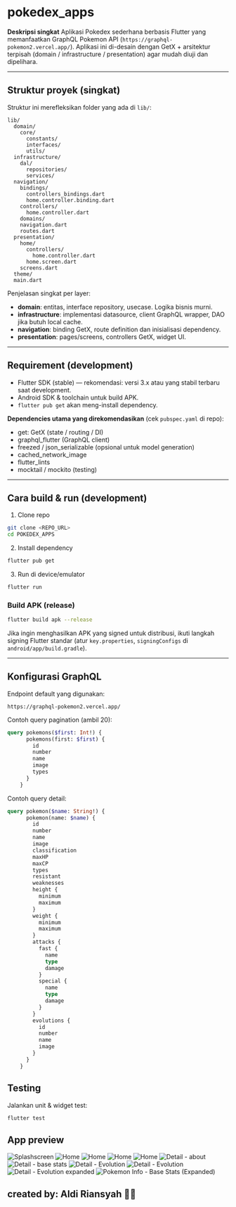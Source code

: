 # pokedex_apps

**Deskripsi singkat**
Aplikasi Pokedex sederhana berbasis Flutter yang memanfaatkan GraphQL Pokemon API (`https://graphql-pokemon2.vercel.app/`). Aplikasi ini di-desain dengan GetX + arsitektur terpisah (domain / infrastructure / presentation) agar mudah diuji dan dipelihara.

---

 

## Struktur proyek (singkat)

Struktur ini merefleksikan folder yang ada di `lib/`:

```
lib/
  domain/
    core/
      constants/
      interfaces/
      utils/
  infrastructure/
    dal/
      repositories/
      services/
  navigation/
    bindings/
      controllers_bindings.dart
      home.controller.binding.dart
    controllers/
      home.controller.dart
    domains/
    navigation.dart
    routes.dart
  presentation/
    home/
      controllers/
        home.controller.dart
      home.screen.dart
    screens.dart
  theme/
  main.dart
```

Penjelasan singkat per layer:

* **domain**: entitas, interface repository, usecase. Logika bisnis murni.
* **infrastructure**: implementasi datasource, client GraphQL wrapper, DAO jika butuh local cache.
* **navigation**: binding GetX, route definition dan inisialisasi dependency.
* **presentation**: pages/screens, controllers GetX, widget UI.

---

## Requirement (development)

* Flutter SDK (stable) — rekomendasi: versi 3.x atau yang stabil terbaru saat development.
* Android SDK & toolchain untuk build APK.
* `flutter pub get` akan meng-install dependency.

**Dependencies utama yang direkomendasikan** (cek `pubspec.yaml` di repo):

* get: GetX (state / routing / DI)
* graphql\_flutter (GraphQL client)
* freezed / json\_serializable (opsional untuk model generation)
* cached\_network\_image
* flutter\_lints
* mocktail / mockito (testing)

---

## Cara build & run (development)

1. Clone repo

```bash
git clone <REPO_URL>
cd POKEDEX_APPS
```

2. Install dependency

```bash
flutter pub get
```

3. Run di device/emulator

```bash
flutter run
```

### Build APK (release)

```bash
flutter build apk --release
```

Jika ingin menghasilkan APK yang signed untuk distribusi, ikuti langkah signing Flutter standar (atur `key.properties`, `signingConfigs` di `android/app/build.gradle`).

---

## Konfigurasi GraphQL

Endpoint default yang digunakan:

```
https://graphql-pokemon2.vercel.app/
```

Contoh query pagination (ambil 20):

```graphql
query pokemons($first: Int!) {
      pokemons(first: $first) {
        id
        number
        name
        image
        types
      }
    }
```

Contoh query detail:

```graphql
query pokemon($name: String!) {
      pokemon(name: $name) {
        id
        number
        name
        image
        classification
        maxHP
        maxCP
        types
        resistant
        weaknesses
        height {
          minimum
          maximum
        }
        weight {
          minimum
          maximum
        }
        attacks {
          fast {
            name
            type
            damage
          }
          special {
            name
            type
            damage
          }
        }
        evolutions {
          id
          number
          name
          image
        }
      }
    }
```


## Testing

Jalankan unit & widget test:

```bash
flutter test
```

## App preview

![Splashscreen](screenshots/splashscreen.jpg "Splashscreen")
![Home](screenshots/home.jpg "home")
![Home](screenshots/filter.jpg "filter")
![Home](screenshots/afterfilteryellow.jpg "after filter")
![Home](screenshots/afterfiltergreen.jpg "after filter")
![Detail - about](screenshots/about.jpg "Detail About")
![Detail - base stats](screenshots/basestate.jpg "Detail Base State")
![Detail - Evolution](screenshots/evolutions.jpg "Pokemon Detail - Evolution")
![Detail - Evolution](screenshots/evolutions1.jpg "Pokemon Detail - Evolution")
![Detail - Evolution expanded](screenshots/evolutions2.jpg "Pokemon Detail - Evolution expanded")
![Pokemon Info - Base Stats (Expanded)](screenshots/pokemon-info-expanded.png "Pokemon Info - Base Stats (Expanded)")

## created by: Aldi Riansyah 👨‍💻
